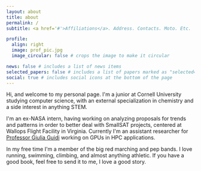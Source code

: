 ```yaml
---
layout: about
title: about
permalink: /
subtitle: <a href='#'>Affiliations</a>. Address. Contacts. Moto. Etc.

profile:
  align: right
  image: prof_pic.jpg
  image_circular: false # crops the image to make it circular

news: false # includes a list of news items
selected_papers: false # includes a list of papers marked as "selected={true}"
social: true # includes social icons at the bottom of the page
---
```

Hi, and welcome to my personal page. I'm a junior at Cornell University studying computer science, with an external specialization in chemistry and a side interest in anything STEM.

I'm an ex-NASA intern, having working on analyzing proposals for trends and patterns in order to better deal with SmallSAT projects, centered at Wallops Flight Facility in Virginia. Currently I'm an assistant researcher for [Professor Giulia Guidi](https://giuliaguidi.github.io/) working on GPUs in HPC applications.

In my free time I'm a member of the big red marching and pep bands. I love running, swimming, climbing, and almost anything athletic. If you have a good book, feel free to send it to me, I love a good story.
